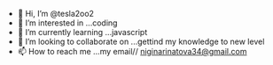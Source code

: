 - 👋 Hi, I’m @tesla2oo2
- 👀 I’m interested in ...coding 
- 🌱 I’m currently learning ...javascript
- 💞️ I’m looking to collaborate on ...gettind my knowledge to new level
- 📫 How to reach me ...my email// niginarinatova34@gmail.com

<!---
tesla2oo2/tesla2oo2 is a ✨ special ✨ repository because its `README.md` (this file) appears on your GitHub profile.
You can click the Preview link to take a look at your changes.
--->
